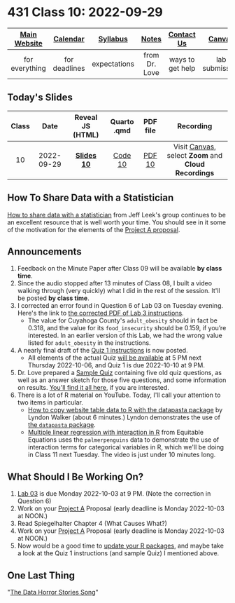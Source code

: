 # 431 Class 10: 2022-09-29

[Main Website](https://thomaselove.github.io/431-2022/) | [Calendar](https://thomaselove.github.io/431-2022/calendar.html) | [Syllabus](https://thomaselove.github.io/431-syllabus-2022/) | [Notes](https://thomaselove.github.io/431-notes/) | [Contact Us](https://thomaselove.github.io/431-2022/contact.html) | [Canvas](https://canvas.case.edu) | [Data and Code](https://github.com/THOMASELOVE/431-data)
:-----------: | :--------------: | :----------: | :---------: | :-------------: | :-----------: | :------------:
for everything | for deadlines | expectations | from Dr. Love | ways to get help | lab submission | for downloads

## Today's Slides

Class | Date | Reveal JS (HTML) | Quarto .qmd | PDF file | Recording
:---: | :--------: | :------: | :------: | :--------: | :-------------:
10 | 2022-09-29 | **[Slides 10](https://thomaselove.github.io/431-slides-2022/class10.html)** | [Code 10](https://thomaselove.github.io/431-slides-2022/class10.qmd) | [PDF 10](431%20Class%2010.pdf) | Visit [Canvas](https://canvas.case.edu/), select **Zoom** and **Cloud Recordings**

## How To Share Data with a Statistician

[How to share data with a statistician](https://github.com/jtleek/datasharing) from Jeff Leek's group continues to be an excellent resource that is well worth your time. You should see in it some of the motivation for the elements of the [Project A proposal](https://thomaselove.github.io/431-projectA-2022/).

## Announcements

1. Feedback on the Minute Paper after Class 09 will be available **by class time**.
2. Since the audio stopped after 13 minutes of Class 08, I built a video walking through (very quickly) what I did in the rest of the session. It'll be posted **by class time**.
3. I corrected an error found in Question 6 of Lab 03 on Tuesday evening. Here's the link to [the corrected PDF of Lab 3 instructions](https://github.com/THOMASELOVE/431-labs-2022/blob/main/lab03.pdf).
    - The value for Cuyahoga County's `adult_obesity` should in fact be 0.318, and the value for its `food_insecurity` should be 0.159, if you’re interested. In an earlier version of this Lab, we had the wrong value listed for `adult_obesity` in the instructions.
4. A nearly final draft of the [Quiz 1 instructions](https://github.com/THOMASELOVE/431-quizzes-2022/blob/main/quiz1) is now posted.
    - All elements of the actual Quiz [will be available](https://github.com/THOMASELOVE/431-quizzes-2022/blob/main/quiz1) at 5 PM next Thursday 2022-10-06, and Quiz 1 is due 2022-10-10 at 9 PM. 
5. Dr. Love prepared a [Sample Quiz](https://github.com/THOMASELOVE/431-quizzes-2022/tree/main/sample) containing five old quiz questions, as well as an answer sketch for those five questions, and some information on results. [You'll find it all here](https://github.com/THOMASELOVE/431-quizzes-2022/tree/main/sample), if you are interested.
6. There is a lot of R material on YouTube. Today, I'll call your attention to two items in particular.
    - [How to copy website table data to R with the datapasta package](https://www.youtube.com/watch?v=YAkfDQgghzk) by Lyndon Walker (about 6 minutes.) Lyndon demonstrates the use of [the `datapasta` package](https://github.com/MilesMcBain/datapasta).
    - [Multiple linear regression with interaction in R](https://www.youtube.com/watch?v=yJnHmCMb1q4) from Equitable Equations uses the `palmerpenguins` data to demonstrate the use of interaction terms for categorical variables in R, which we'll be doing in Class 11 next Tuesday. The video is just under 10 minutes long.

## What Should I Be Working On?

1. [Lab 03](https://github.com/THOMASELOVE/431-labs-2022) is due Monday 2022-10-03 at 9 PM. (Note the correction in Question 6)
2. Work on your [Project A](https://thomaselove.github.io/431-projectA-2022/) Proposal (early deadline is Monday 2022-10-03 at NOON.)
3. Read Spiegelhalter Chapter 4 (What Causes What?)
4. Work on your [Project A](https://thomaselove.github.io/431-projectA-2022/) Proposal (early deadline is Monday 2022-10-03 at NOON.)
5. Now would be a good time to [update your R packages](https://thomaselove.github.io/431-2022/software.html#updating-your-r-packages), and maybe take a look at the Quiz 1 instructions (and sample Quiz) I mentioned above.

## One Last Thing

"[The Data Horror Stories Song](https://twitter.com/rafamoral/status/1571622591219236864)"


